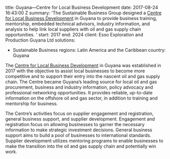 
title: Guyana—Centre for Local Business Development
date: 2017-08-24 16:43:00 Z
summary: 'The Sustainable Business Group designed a [Centre for Local Business Development](https://www.dai.com/news/dai-to-collaborate-with-exxonmobil-on-centre-for-local-business-development-in-guyana)
  in Guyana to provide business training, mentorship, embedded technical advisors,
  industry information, and analysis to help link local suppliers with oil and gas
  supply chain opportunities. '
start: 2017
end: 2024
client: Esso Exploration and Production Guyana Ltd
solutions:
- Sustainable Business
regions: Latin America and the Caribbean
country: Guyana


The [Centre for Local Business Development](https://www.dai.com/news/dai-to-collaborate-with-exxonmobil-on-centre-for-local-business-development-in-guyana) in Guyana was established in 2017 with the objective to assist local businesses to become more competitive and to support their entry into the nascent oil and gas supply chain. The Centre became Guyana’s leading source for local oil and gas procurement, business and industry information, policy advocacy and professional networking opportunities. It provides reliable, up-to-date information on the offshore oil and gas sector, in addition to training and mentorship for business.

The Centre’s activities focus on supplier engagement and registration, general business support, and supplier development. Engagement and registration focus on allowing businesses to garner the necessary information to make strategic investment decisions. General business support aims to build a pool of businesses to international standards. Supplier development utilizes mentoring programs to enable businesses to make the transition into the oil and gas supply chain and potentially win work.
